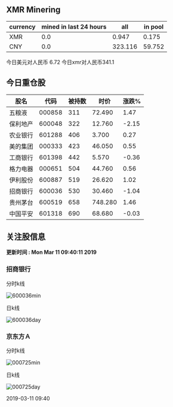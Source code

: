 ## XMR Minering

|currency|mined in last 24 hours|all|in pool|
|---|---|---|---|
|XMR|0.0|0.947|0.175|
|CNY|0.0|323.116|59.752|

今日美元对人民币 6.72	今日xmr对人民币341.1


## 今日重仓股 

|股名|代码|被持数|时价|涨跌%|
|---|---|---|---|---|
|五粮液|000858|311|72.490|1.47|
|保利地产|600048|322|12.760|-2.15|
|农业银行|601288|406|3.700|0.27|
|美的集团|000333|423|46.050|0.55|
|工商银行|601398|442|5.570|-0.36|
|格力电器|000651|504|44.760|0.56|
|伊利股份|600887|519|26.620|1.02|
|招商银行|600036|530|30.460|-1.04|
|贵州茅台|600519|658|748.280|1.46|
|中国平安|601318|690|68.680|-0.03|

## 关注股信息
**更新时间 : Mon Mar 11 09:40:11 2019**
### 招商银行 
分时k线

![600036min](http://image.sinajs.cn/newchart/min/n/sh600036.gif)

日k线

![600036day](http://image.sinajs.cn/newchart/daily/n/sh600036.gif)

### 京东方Ａ 
分时k线

![000725min](http://image.sinajs.cn/newchart/min/n/sz000725.gif)

日k线

![000725day](http://image.sinajs.cn/newchart/daily/n/sz000725.gif)

2019-03-11 09:40